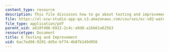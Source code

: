```yaml
---
content_type: resource
description: This file discusses how to go about testing and improvement of the design.
file: https://ol-ocw-studio-app-qa.s3.amazonaws.com/courses/ec-s02-water-jet-technologies-spring-2005/6ac7ed089291dd5ebf744b87b149d956_MITEC_S02S05_6_testing.pdf
file_type: application/pdf
parent_uid: a810fd06-6922-2c4c-a9d8-a1bb61a625b3
resourcetype: Document
title: 6 Testing and Improvement
uid: 6ac7ed08-9291-dd5e-bf74-4b87b149d956
---
```

